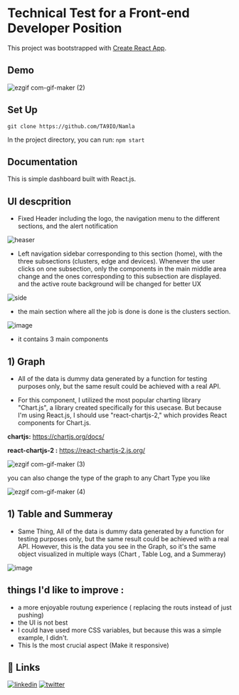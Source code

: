 
# Technical Test for a Front-end Developer Position




This project was bootstrapped with [Create React App](https://github.com/facebook/create-react-app).
## Demo


![ezgif com-gif-maker (2)](https://user-images.githubusercontent.com/93702837/164951474-a8e2dade-9ae2-4a8b-bb43-b215afe6490e.gif)


## Set Up
```
git clone https://github.com/TA9IO/Namla
```
In the project directory, you can run:  `npm start`

## Documentation

This is simple dashboard built with React.js.

## UI descprition

 - Fixed Header including the logo, the navigation menu to the different sections, and the alert notification

![heaser](https://user-images.githubusercontent.com/93702837/164951948-6ffa771d-f0e7-4147-9230-62f6ee6e9782.PNG)

- Left navigation sidebar corresponding to this section (home), with the three subsections (clusters, edge and devices). Whenever the user clicks on one subsection, only the components in the main middle area change and the ones corresponding to this subsection are displayed. and the active route background will be changed for better UX

![side](https://user-images.githubusercontent.com/93702837/164952052-c1db942e-eeb1-4ea6-8596-101e07ccf6ff.PNG) 


- the main section where all the job is done is done is the clusters section.

![image](https://user-images.githubusercontent.com/93702837/164952238-e0ab11c7-64c8-41d1-af13-67fef9e28821.png)

- it contains 3 main components

## 1) Graph
- All of the data is dummy data generated by a function for testing purposes only, but the same result could be achieved with a real API.


- For this component, I utilized the most popular charting library "Chart.js", a library created specifically for this usecase. But because I'm using React.js, I should use "react-chartjs-2," which provides React components for Chart.js.



**chartjs:** https://chartjs.org/docs/

**react-chartjs-2 :** https://react-chartjs-2.js.org/

![ezgif com-gif-maker (3)](https://user-images.githubusercontent.com/93702837/164952702-ae70cc19-a51b-4f86-95eb-b7a7674a2ef3.gif)

you can also change the type of the graph to any Chart Type you like 

![ezgif com-gif-maker (4)](https://user-images.githubusercontent.com/93702837/164953264-39eadfd5-c696-452d-8ff6-38ea1d4947a3.gif)

## 1) Table and Summeray

- Same Thing, All of the data is dummy data generated by a function for testing purposes only, but the same result could be achieved with a real API. However, this is the data you see in the Graph, so it's the same object visualized in multiple ways (Chart , Table Log, and a Summeray)

![image](https://user-images.githubusercontent.com/93702837/164953530-beeff28e-7a72-4e81-8cfa-73d2495b3b78.png)

## things I'd like to improve :
- a more enjoyable routung experience ( replacing the routs instead of just pushing)
- the UI is not best
- I could have used more CSS variables, but because this was a simple example, I didn't.
- This Is the most crucial aspect (Make it responsive)


## 🔗 Links
[![linkedin](https://img.shields.io/badge/linkedin-0A66C2?style=for-the-badge&logo=linkedin&logoColor=white)](https://www.linkedin.com/in/takiddine-boufedeche-8a43b7106/)
[![twitter](https://img.shields.io/badge/twitter-1DA1F2?style=for-the-badge&logo=twitter&logoColor=white)](https://twitter.com/TA9Ioo)

